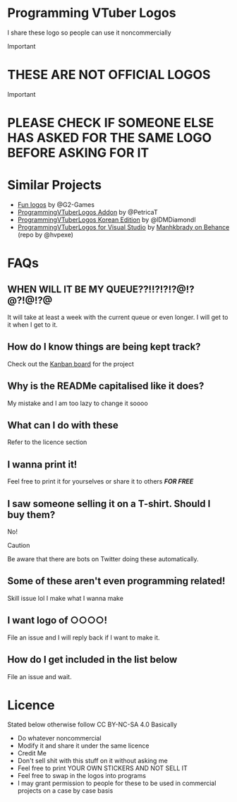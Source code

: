 # Programming VTuber Logos
I share these logo so people can use it noncommercially

> [!IMPORTANT]
> # THESE ARE NOT OFFICIAL LOGOS

> [!IMPORTANT]
> # PLEASE CHECK IF SOMEONE ELSE HAS ASKED FOR THE SAME LOGO BEFORE ASKING FOR IT

# Similar Projects
- [Fun logos](https://github.com/G2-Games/fun-logos) by @G2-Games
- [ProgrammingVTuberLogos Addon](https://github.com/PetricaT/ProgrammingVTuberLogos-Addon) by @PetricaT
- [ProgrammingVTuberLogos Korean Edition](https://github.com/lDMDiamondl/ProgrammingVTuberLogosKR/) by @lDMDiamondl
- [ProgrammingVTuberLogos for Visual Studio](https://github.com/hvpexe/ProgrammingVTuberLogos-VisualStudio/) by [Manhkbrady on Behance](https://www.behance.net/Manhkbrady) (repo by @hvpexe)

# FAQs

## WHEN WILL IT BE MY QUEUE??!!?!?!?@!?@?!@!?@
It will take at least a week with the current queue or even longer. I will get to it when I get to it.

## How do I know things are being kept track?
Check out the [Kanban board](https://github.com/users/Aikoyori/projects/1/views/1) for the project

## Why is the READMe capitalised like it does?
My mistake and I am too lazy to change it soooo

## What can I do with these
Refer to the licence section

## I wanna print it!
Feel free to print it for yourselves or share it to others ***FOR FREE***

## I saw someone selling it on a T-shirt. Should I buy them?
No!
> [!CAUTION]
> Be aware that there are bots on Twitter doing these automatically.

## Some of these aren't even programming related!
Skill issue lol I make what I wanna make

## I want logo of ○○○○!
File an issue and I will reply back if I want to make it.

## How do I get included in the list below
File an issue and wait.

# Licence
Stated below otherwise follow CC BY-NC-SA 4.0
Basically
- Do whatever noncommercial
- Modify it and share it under the same licence
- Credit Me
- Don't sell shit with this stuff on it without asking me
- Feel free to print YOUR OWN STICKERS AND NOT SELL IT
- Feel free to swap in the logos into programs
- I may grant permission to people for these to be used in commercial projects on a case by case basis

